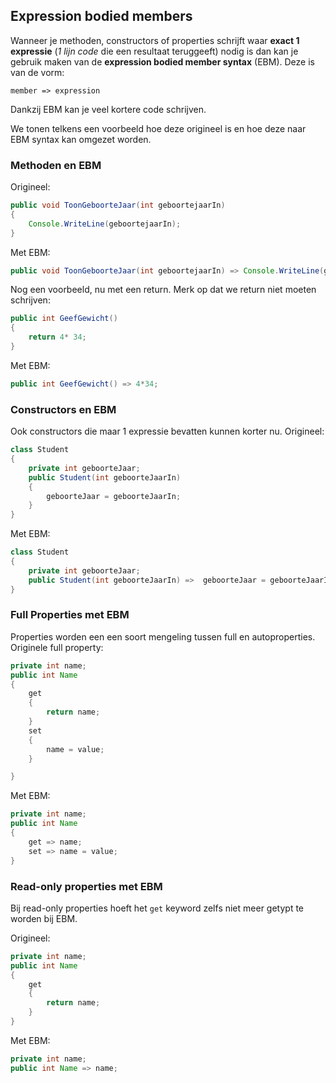 ## Expression bodied members

Wanneer je methoden, constructors of properties schrijft waar **exact 1 expressie** (*1 lijn code* die een resultaat teruggeeft) nodig is dan kan je gebruik maken van de **expression bodied member syntax** (EBM). Deze is van de vorm:

<!---{line-numbers:false}--->
```text
member => expression
```

Dankzij EBM kan je veel kortere code schrijven.

We tonen telkens een voorbeeld hoe deze origineel is en hoe deze naar EBM syntax kan omgezet worden.

### Methoden en EBM

Origineel:

```java
public void ToonGeboorteJaar(int geboortejaarIn)
{
    Console.WriteLine(geboortejaarIn);
}
```

Met EBM:

```java
public void ToonGeboorteJaar(int geboortejaarIn) => Console.WriteLine(geboortejaarIn);
```

Nog een voorbeeld, nu met een return. Merk op dat we return niet moeten schrijven:

```java
public int GeefGewicht()
{
    return 4* 34;
}
```

Met EBM:
```java
public int GeefGewicht() => 4*34;
```

### Constructors en EBM
Ook constructors die maar 1 expressie bevatten kunnen korter nu.
Origineel:
```java
class Student
{
    private int geboorteJaar;
    public Student(int geboorteJaarIn)
    {
        geboorteJaar = geboorteJaarIn;
    }
}
```

Met EBM:
```java
class Student
{
    private int geboorteJaar;
    public Student(int geboorteJaarIn) =>  geboorteJaar = geboorteJaarIn;
}
```

### Full Properties met EBM
Properties worden een een soort mengeling tussen full en autoproperties.
Originele full property:
```java
private int name;
public int Name
{
    get
    {
        return name;
    }
    set
    {
        name = value;
    }

}
```

Met EBM:
```java
private int name;
public int Name
{
    get => name;
    set => name = value;
}
```

### Read-only properties met EBM
Bij read-only properties hoeft het ``get`` keyword zelfs niet meer getypt te worden bij EBM.

Origineel:

```java
private int name;
public int Name
{
    get
    {
        return name;
    }
}
```

Met EBM:
```java
private int name;
public int Name => name;
```
